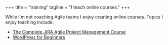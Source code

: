 +++
title = "training"
tagline = "I teach online courses."
+++

While I'm not coaching Agile teams I enjoy creating online courses.
Topics I enjoy teaching include:

* <a href="https://www.udemy.com/the-complete-jira-agile-project-management-course/learn/v4/overview" target="_blank">The Complete JIRA Agile Project Management Course</a>
* <a href="https://www.udemy.com/wordpress-made-easy-for-personal-brands/learn/v4/overview" target="_blank">WordPress for Beginners

